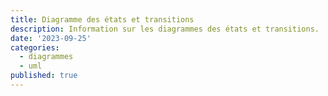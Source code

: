 ```yaml
---
title: Diagramme des états et transitions
description: Information sur les diagrammes des états et transitions.
date: '2023-09-25'
categories:
  - diagrammes
  - uml
published: true
---
```

